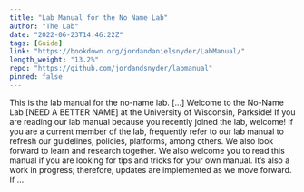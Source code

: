 ```yaml
---
title: "Lab Manual for the No Name Lab"
author: "The Lab"
date: "2022-06-23T14:46:22Z"
tags: [Guide]
link: "https://bookdown.org/jordandanielsnyder/LabManual/"
length_weight: "13.2%"
repo: "https://github.com/jordandsnyder/labmanual"
pinned: false
---
```


This is the lab manual for the no-name lab. [...] Welcome to the No-Name Lab [NEED A BETTER NAME] at the University of Wisconsin, Parkside! If you are reading our lab manual because you recently joined the lab, welcome! If you are a current member of the lab, frequently refer to our lab manual to refresh our guidelines, policies, platforms, among others. We also look forward to learn and research together. We also welcome you to read this manual if you are looking for tips and tricks for your own manual. It’s also a work in progress; therefore, updates are implemented as we move forward. If ...
